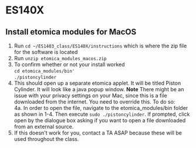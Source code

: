 # ES140X

## Install etomica modules for MacOS

1. Run `cd ~/ES1403_class/ES140X/instructions` which is where the zip file for the software is located  
3. Run `unzip etomica_modules_macos.zip`
4. To confirm whether or not your install worked  
	`cd etomica_modules/bin'`  
	`./pistoncylinder`  
5. This should open up a separate etomica applet. It will be titled Piston Cylinder. It will look like a java popup window. 
**Note** There might be an issue with your privacy settings on your Mac, since this is a file downloaded from the internet. You need to override this. To do so: <br/>
   4a. In order to open the file, navigate to the etomica_modules/bin folder as shown in 1-4. Then execute `sudo ./pistoncylinder`. If prompted, click open by the dialogue box asking if you want to open a file downloaded from an external source. 
5. If this doesn't work for you, contact a TA ASAP because these will be used throughout the class.
